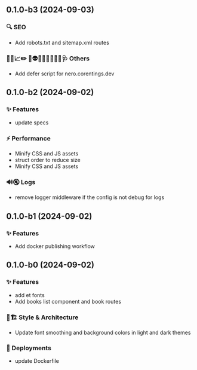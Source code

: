 ## 0.1.0-b3 (2024-09-03)

### 🔍️ SEO

- Add robots.txt and sitemap.xml routes

### 🔐🚧📈✏️ 💩👽️🍻💬🥚🌱🚩🥅🩺 Others

- Add defer script for nero.corentings.dev

## 0.1.0-b2 (2024-09-02)

### ✨ Features

- update specs

### ⚡️ Performance

- Minify CSS and JS assets
- struct order to reduce size
- Minify CSS and JS assets

### 🔊🔇 Logs

- remove logger middleware if the config is not debug for logs

## 0.1.0-b1 (2024-09-02)

### ✨ Features

- Add docker publishing workflow

## 0.1.0-b0 (2024-09-02)

### ✨ Features

- add et fonts
- Add books list component and book routes

### 🎨🏗️ Style & Architecture

- Update font smoothing and background colors in light and dark themes

### 🚀 Deployments

- update Dockerfile
